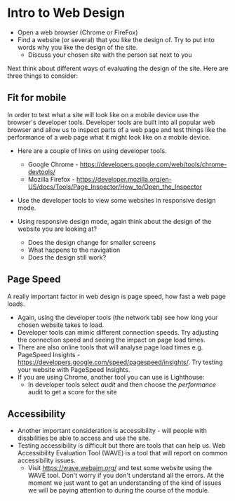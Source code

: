 # Intro to Web Design
* Open a web browser (Chrome or FireFox)
* Find a website (or several) that you like the design of. Try to put into words why you like the design of the site. 
    * Discuss your chosen site with the person sat next to you

Next think about different ways of evaluating the design of the site. Here are three things to consider:

## Fit for mobile 
In order to test what a site will look like on a mobile device use the browser's developer tools. Developer tools are built into all popular web browser and allow us to inspect parts of a web page and test things like the performance of a web page what it might look like on a mobile device. 

* Here are a couple of links on using developer tools.
    * Google Chrome - https://developers.google.com/web/tools/chrome-devtools/
    * Mozilla Firefox - https://developer.mozilla.org/en-US/docs/Tools/Page_Inspector/How_to/Open_the_Inspector

* Use the developer tools to view some websites in responsive design mode.
* Using responsive design mode, again think about the design of the website you are looking at?
    * Does the design change for smaller screens
    * What happens to the navigation
    * Does the design still work?

## Page Speed
A really important factor in web design is page speed, how fast a web page loads. 
* Again, using the developer tools (the network tab) see how long your chosen website takes to load. 
* Developer tools can mimic different connection speeds. Try adjusting the connection speed and seeing the impact on page load times. 
* There are also online tools that will analyse page load times e.g. PageSpeed Insights - https://developers.google.com/speed/pagespeed/insights/. Try testing your website with PageSpeed Insights.
* If you are using Chrome, another tool you can use is Lighthouse:
    * In developer tools select *audit*  and then choose the *performance* audit to get a score for the site

## Accessibility
* Another important consideration is accessibility - will people with disabilities be able to access and use the site.
* Testing accessibility is difficult but there are tools that can help us. Web Accessibility Evaluation Tool (WAVE) is a tool that will report on common accessibility issues. 
   * Visit https://wave.webaim.org/ and test some website using the WAVE tool. Don't worry if you don't understand all the errors. At the moment we just want to get an understanding of the kind of issues we will be paying attention to during the course of the module. 


